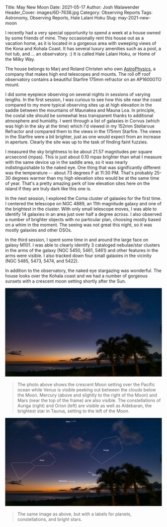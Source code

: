 Title: May New Moon
Date: 2021-05-17
Author: Josh Walawender
Header_Cover: images/6D-7638.jpg
Category: Observing Reports
Tags: Astronomy, Observing Reports, Hale Lalani Hoku
Slug: may-2021-new-moon

I recently had a very special opportunity to spend a week at a house owned by some friends of mine.  They occasionally rent this house out as a vacation home, as it is located in a gorgeous area with sweeping views of the Kona and Kohala Coast.  It has several luxury amenities such as a pool, a hot tub, and ... an observatory. :)  It is called Hale Lalani Hoku, or Home of the Milky Way.

The house belongs to Marj and Roland Christen who own [AstroPhysics](https://www.astro-physics.com), a company that makes high end telescopes and mounts.  The roll off roof observatory contains a beautiful Starfire 175mm refractor on an AP1600GTO mount.

I did some eyepiece observing on several nights in sessions of varying lengths.  In the first session, I was curious to see how this site near the coast compared to my more typical observing sites up at high elevation in the saddle between the mountains of Maunakea and Mauna Loa.  In principle, the costal site should be somewhat less transparent thanks to additional atmosphere and humidity.  I went through a list of galaxies in Corvus (which was high in the sky at the time) which I'd viewed in my 152mm Stellarvue Refractor and compared them to the views in the 175mm Starfire.  The views in the Starfire were a bit brighter, just as one would expect from an increase in aperture.  Clearly the site was up to the task of finding faint fuzzies.

I measured the sky brightness to be about 21.57 magnitudes per square arcsecond (mpas).  This is just about 0.10 mpas brighter than what I measure with the same device up in the saddle area, so it was nearly indistinguishable to the naked eye.  One thing that was significantly different was the temperature -- about 73 degrees F at 11:30 PM.  That's probably 25-30 degrees warmer than my high elevation sites would be at the same time of year.  That's a pretty amazing perk of low elevation sites here on the island if they are truly dark like this one is.

In the next session, I explored the Coma cluster of galaxies for the first time.  I centered the telescope on NGC 4889, an 11th magnitude galaxy and one of the brightest in the cluster.  With only small telescope moves, I was able to identify 14 galaxies in an area just over half a degree across.  I also observed a number of brighter objects with no particular plan, choosing mostly based on a whim in the moment.  The seeing was not great this night, so it was mostly galaxies and other DSOs.

In the third session, I spent some time in and around the large face on galaxy M101.  I was able to clearly identify 3 cataloged nebulae/star clusters in the arms of the galaxy (NGC 5450, 5461, 5461) and other features in the arms were visible.  I also tracked down four small galaxies in the vicinity (NGC 5485, 5473, 5474, and 5422).

In addition to the observatory, the naked eye stargazing was wonderful.  The house looks over the Kohala coast and we had a number of gorgeous sunsets with a crescent moon setting shortly after the Sun.

![The crescent Moon setting over the Pacific ocean while Venus is visible peeking out between the clouds below the Moon.  Mercury (above and slightly to the right of the Moon) and Mars (near the top of the frame) are also visible.](images/6D-7638.jpg)
> The photo above shows the crescent Moon setting over the Pacific ocean while Venus is visible peeking out between the clouds below the Moon.  Mercury (above and slightly to the right of the Moon) and Mars (near the top of the frame) are also visible.  The constellations of Auriga (right) and Orion (left) are visible as well as Aldebaran, the brightest star in Taurus, setting to the left of the Moon.

![The same image as above, but with a labels for planets, constellations, and bright stars.](images/6D-7638_labeled.jpg)
> The same image as above, but with a labels for planets, constellations, and bright stars.
